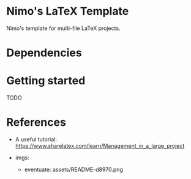# Nimo's LaTeX Template

Nimo's template for multi-file LaTeX projects.

# Dependencies

# Getting started

TODO

# References

- A useful tutorial: https://www.sharelatex.com/learn/Management_in_a_large_project

- imgs:
    - eventuate:
        assets/README-d8970.png
